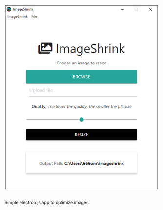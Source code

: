 <div align="center">
<br>
<img width="500" src="/assets/app.png" alt="ImageShrink">
<br>
<br>
</div>


Simple electron.js app to optimize images